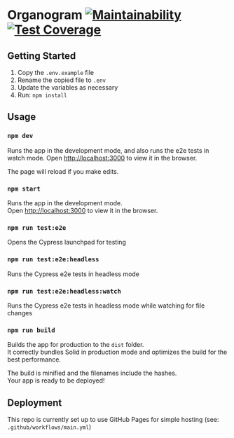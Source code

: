 # Organogram [![Maintainability](https://api.codeclimate.com/v1/badges/4398476b7ff6d9935dc3/maintainability)](https://codeclimate.com/github/barryels/organogram/maintainability) [![Test Coverage](https://api.codeclimate.com/v1/badges/4398476b7ff6d9935dc3/test_coverage)](https://codeclimate.com/github/barryels/organogram/test_coverage)

## Getting Started

1. Copy the `.env.example` file
2. Rename the copied file to `.env`
3. Update the variables as necessary
4. Run: `npm install`

## Usage

### `npm dev`

Runs the app in the development mode, and also runs the e2e tests in watch mode.
Open [http://localhost:3000](http://localhost:3000) to view it in the browser.

The page will reload if you make edits.

### `npm start`

Runs the app in the development mode.<br>
Open [http://localhost:3000](http://localhost:3000) to view it in the browser.

### `npm run test:e2e`

Opens the Cypress launchpad for testing

### `npm run test:e2e:headless`

Runs the Cypress e2e tests in headless mode

### `npm run test:e2e:headless:watch`

Runs the Cypress e2e tests in headless mode while watching for file changes

### `npm run build`

Builds the app for production to the `dist` folder.<br>
It correctly bundles Solid in production mode and optimizes the build for the best performance.

The build is minified and the filenames include the hashes.<br>
Your app is ready to be deployed!

## Deployment

This repo is currently set up to use GitHub Pages for simple hosting (see: `.github/workflows/main.yml`)
